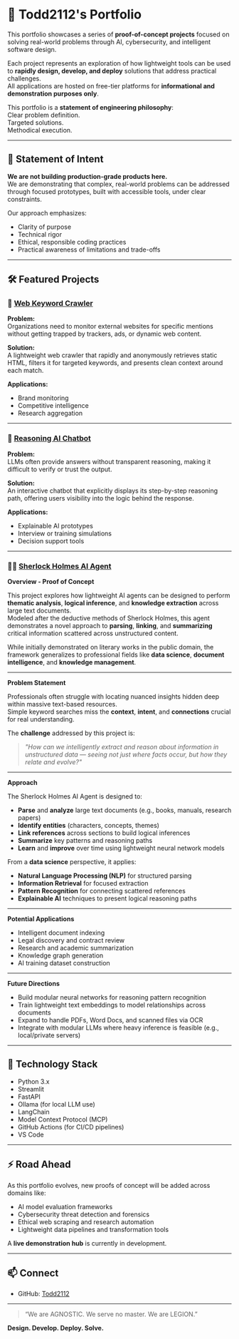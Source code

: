 # 🧠 Todd2112's Portfolio

This portfolio showcases a series of **proof-of-concept projects** focused on solving real-world problems through AI, cybersecurity, and intelligent software design.

Each project represents an exploration of how lightweight tools can be used to **rapidly design, develop, and deploy** solutions that address practical challenges.  
All applications are hosted on free-tier platforms for **informational and demonstration purposes only**.

This portfolio is a **statement of engineering philosophy**:  
Clear problem definition.  
Targeted solutions.  
Methodical execution.

---

## 🔬 Statement of Intent

**We are not building production-grade products here.**  
We are demonstrating that complex, real-world problems can be addressed through focused prototypes, built with accessible tools, under clear constraints.

Our approach emphasizes:

- Clarity of purpose
- Technical rigor
- Ethical, responsible coding practices
- Practical awareness of limitations and trade-offs

---

## 🛠 Featured Projects

### 📌 [Web Keyword Crawler](https://web-keyword.streamlit.app/)

**Problem:**  
Organizations need to monitor external websites for specific mentions without getting trapped by trackers, ads, or dynamic web content.

**Solution:**  
A lightweight web crawler that rapidly and anonymously retrieves static HTML, filters it for targeted keywords, and presents clean context around each match.

**Applications:**  
- Brand monitoring
- Competitive intelligence
- Research aggregation

---

### 🧠 [Reasoning AI Chatbot](./reasoning-ai-chatbot/)

**Problem:**  
LLMs often provide answers without transparent reasoning, making it difficult to verify or trust the output.

**Solution:**  
An interactive chatbot that explicitly displays its step-by-step reasoning path, offering users visibility into the logic behind the response.

**Applications:**  
- Explainable AI prototypes
- Interview or training simulations
- Decision support tools

---

### 🕵️‍♂️ [Sherlock Holmes AI Agent](./sherlock-holmes-ai/)

**Overview - Proof of Concept**

This project explores how lightweight AI agents can be designed to perform **thematic analysis**, **logical inference**, and **knowledge extraction** across large text documents.  
Modeled after the deductive methods of Sherlock Holmes, this agent demonstrates a novel approach to **parsing**, **linking**, and **summarizing** critical information scattered across unstructured content.

While initially demonstrated on literary works in the public domain, the framework generalizes to professional fields like **data science**, **document intelligence**, and **knowledge management**.

---

**Problem Statement**

Professionals often struggle with locating nuanced insights hidden deep within massive text-based resources.  
Simple keyword searches miss the **context**, **intent**, and **connections** crucial for real understanding.

The **challenge** addressed by this project is:  
> *"How can we intelligently extract and reason about information in unstructured data — seeing not just where facts occur, but how they relate and evolve?"*

---

**Approach**

The Sherlock Holmes AI Agent is designed to:

- **Parse** and **analyze** large text documents (e.g., books, manuals, research papers)
- **Identify entities** (characters, concepts, themes)
- **Link references** across sections to build logical inferences
- **Summarize** key patterns and reasoning paths
- **Learn** and **improve** over time using lightweight neural network models

From a **data science** perspective, it applies:

- **Natural Language Processing (NLP)** for structured parsing
- **Information Retrieval** for focused extraction
- **Pattern Recognition** for connecting scattered references
- **Explainable AI** techniques to present logical reasoning paths

---

**Potential Applications**

- Intelligent document indexing
- Legal discovery and contract review
- Research and academic summarization
- Knowledge graph generation
- AI training dataset construction

---

**Future Directions**

- Build modular neural networks for reasoning pattern recognition
- Train lightweight text embeddings to model relationships across documents
- Expand to handle PDFs, Word Docs, and scanned files via OCR
- Integrate with modular LLMs where heavy inference is feasible (e.g., local/private servers)

---

## 🧰 Technology Stack

- Python 3.x
- Streamlit
- FastAPI
- Ollama (for local LLM use)
- LangChain
- Model Context Protocol (MCP)
- GitHub Actions (for CI/CD pipelines)
- VS Code

---

## ⚡ Road Ahead

As this portfolio evolves, new proofs of concept will be added across domains like:

- AI model evaluation frameworks
- Cybersecurity threat detection and forensics
- Ethical web scraping and research automation
- Lightweight data pipelines and transformation tools

A **live demonstration hub** is currently in development.

---

## 📫 Connect

- GitHub: [Todd2112](https://github.com/Todd2112)

---

> “We are AGNOSTIC. We serve no master. We are LEGION.”  

**Design. Develop. Deploy. Solve.**
